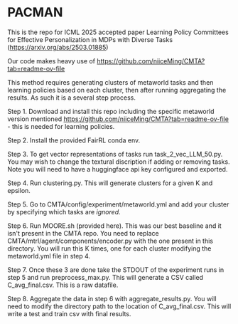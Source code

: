 # PACMAN

This is the repo for ICML 2025 accepted paper Learning Policy Committees for Effective Personalization in MDPs with Diverse Tasks (https://arxiv.org/abs/2503.01885)

Our code makes heavy use of https://github.com/niiceMing/CMTA?tab=readme-ov-file 

This method requires generating clusters of metaworld tasks and then learning policies based on each cluster, then after running aggregating the results. As such it is a several step process.



Step 1. Download and install this repo including the specific metaworld version mentioned https://github.com/niiceMing/CMTA?tab=readme-ov-file - this is needed for learning policies.

Step 2. Install the provided FairRL conda env.

Step 3. To get vector representations of tasks run task_2_vec_LLM_50.py. You may wish to change the textural discription if adding or removing tasks. Note you will need to have a huggingface api key configured and exported.

Step 4. Run clustering.py. This will generate clusters for a given K and epsilon.

Step 5. Go to CMTA/config/experiment/metaworld.yml and add your cluster by specifying which tasks are *ignored*. 

Step 6. Run MOORE.sh (provided here). This was our best baseline and it isn't present in the CMTA repo. You need to replace CMTA/mtrl/agent/components/encoder.py with the one present in this directory. You will run this K times, one for each cluster modifying the metaworld.yml file in step 4.

Step 7. Once these 3 are done take the STDOUT of the experiment runs in step 5 and run preprocess_max.py. This will generate a CSV called C_avg_final.csv. This is a raw datafile.

Step 8. Aggregate the data in step 6 with aggregate_results.py. You will need to modify the directory path to the location of C_avg_final.csv. This will write a test and train csv with final results.
